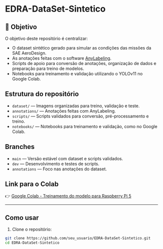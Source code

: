 # EDRA-DataSet-Sintetico

## 🚀 Objetivo

O objetivo deste repositório é centralizar:

- O dataset sintético gerado para simular as condições das missões da SAE AeroDesign.
- As anotações feitas com o software [AnyLabeling](https://github.com/ozendelait/AnyLabeling).
- Scripts de apoio para conversão de anotações, organização de dados e preparação para treino de modelos.
- Notebooks para treinamento e validação utilizando o YOLOv11 no Google Colab.

## Estrutura do repositório

- `dataset/` — Imagens organizadas para treino, validação e teste.  
- `annotations/` — Anotações feitas com AnyLabeling.  
- `scripts/` — Scripts validados para conversão, pré-processamento e treino.  
- `notebooks/` — Notebooks para treinamento e validação, como no Google Colab.

## Branches

- `main` — Versão estável com dataset e scripts validados.  
- `dev` — Desenvolvimento e testes de scripts.  
- `annotations` — Foco nas anotações do dataset.

## Link para o Colab

👉 [Google Colab - Treinamento do modelo para Raspberry Pi 5](https://colab.research.google.com/drive/1KxAICycvb0RySuOXY7-nr1obotJ2oebA?usp=sharing)

---

## Como usar

1. Clone o repositório:

```bash
git clone https://github.com/seu_usuario/EDRA-DataSet-Sintetico.git
cd EDRA-DataSet-Sintetico
